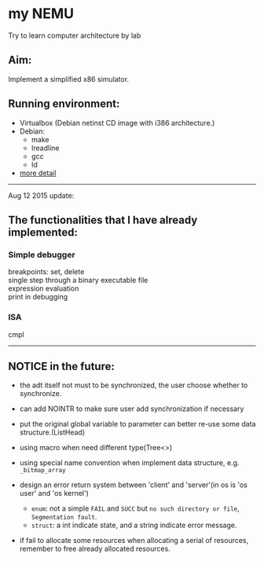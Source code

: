 # my NEMU


Try to learn computer architecture by lab

## Aim: 
Implement a simplified x86 simulator.

## Running environment:
- Virtualbox (Debian netinst CD image with i386 architecture.)
- Debian:
	- make
	- lreadline
	- gcc
	- ld
- [more detail](http://cslab.nju.edu.cn/ics/index.php/Ics:2013/PA0)

------------------------------

Aug 12 2015 update:

## The functionalities that I have already implemented:
### Simple debugger
breakpoints: set, delete  
single step through a binary executable file  
expression evaluation  
print in debugging  

### ISA
cmpl  

------------------


## NOTICE in the future:
- the adt itself not must to be synchronized, the user choose whether to synchronize.  
- can add NOINTR to make sure user add synchronization if necessary  

- put the original global variable to parameter can better re-use some data structure.(ListHead)
- using macro when need different type(Tree<>)
- using special name convention when implement data structure, e.g. `_bitmap_array`

- design an error return system between 'client' and 'server'(in os is 'os user' and 'os kernel')
	- `enum`: not a simple `FAIL` and `SUCC` but `no such directory or file`, `Segmentation fault`.
	- `struct`: a int indicate state, and a string indicate error message.

- if fail to allocate some resources when allocating a serial of resources,  
	remember to free already allocated resources.

